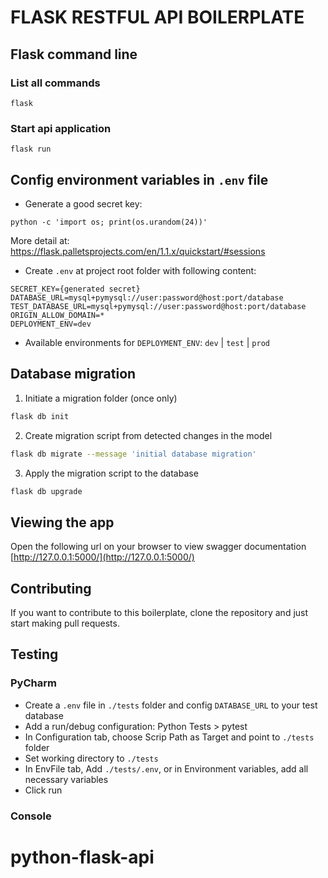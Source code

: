 # FLASK RESTFUL API BOILERPLATE

## Flask command line
### List all commands
```
flask
```
### Start api application
```
flask run
```

## Config environment variables in `.env` file

- Generate a good secret key: 
```
python -c 'import os; print(os.urandom(24))'
```
More detail at: https://flask.palletsprojects.com/en/1.1.x/quickstart/#sessions

- Create `.env` at project root folder with following content:
```
SECRET_KEY={generated secret}
DATABASE_URL=mysql+pymysql://user:password@host:port/database
TEST_DATABASE_URL=mysql+pymysql://user:password@host:port/database
ORIGIN_ALLOW_DOMAIN=*
DEPLOYMENT_ENV=dev
```

- Available environments for `DEPLOYMENT_ENV`: `dev` | `test` | `prod`

## Database migration

1. Initiate a migration folder (once only)

```bash
flask db init
```

2. Create migration script from detected changes in the model
```bash
flask db migrate --message 'initial database migration'
```

3. Apply the migration script to the database
```bash
flask db upgrade
``` 

## Viewing the app

Open the following url on your browser to view swagger documentation
[http://127.0.0.1:5000/](http://127.0.0.1:5000/)


## Contributing
If you want to contribute to this boilerplate, clone the repository and just start making pull requests.


## Testing
### PyCharm

- Create a `.env` file in `./tests` folder and config `DATABASE_URL` to your test database
- Add a run/debug configuration: Python Tests > pytest
- In Configuration tab, choose Scrip Path as Target and point to `./tests` folder 
- Set working directory to `./tests`
- In EnvFile tab, Add `./tests/.env`, or in Environment variables, add all necessary variables
- Click run 

### Console

 # python-flask-api
